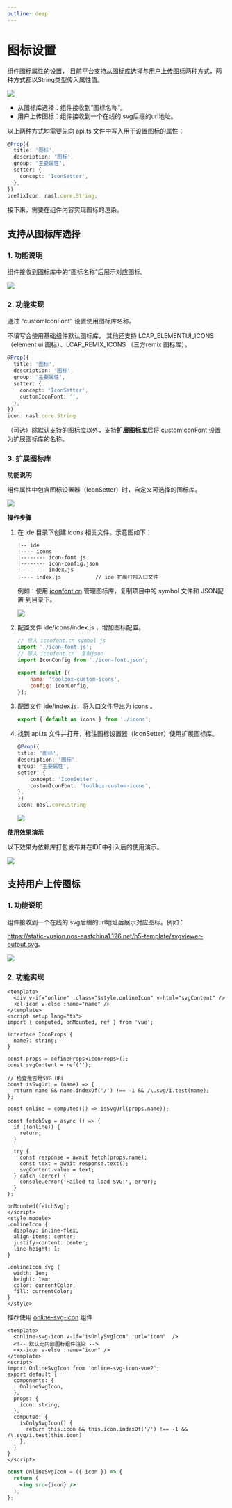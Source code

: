 ```yaml
---
outline: deep
---
```


<script setup>
import { VTCodeGroup, VTCodeGroupTab } from '../../../.vitepress/components'
</script>

# 图标设置

组件图标属性的设置， 目前平台支持[从图标库选择](#支持从图标库选择)与[用户上传图标](#支持用户上传图标)两种方式，两种方式都以String类型传入属性值。

<img src="../../../images/tubiaoshezhi_202411211034_1.png" class="imgStyle" style="" />

- 从图标库选择：组件接收到“图标名称“。
- 用户上传图标：组件接收到一个在线的.svg后缀的url地址。

以上两种方式均需要先向 api.ts 文件中写入用于设置图标的属性：

```typescript
@Prop({
  title: '图标',
  description: '图标',
  group: '主要属性',
  setter: {
    concept: 'IconSetter',
  },
})
prefixIcon: nasl.core.String;
```

接下来，需要在组件内容实现图标的渲染。

## 支持从图标库选择

### 1. 功能说明

组件接收到图标库中的“图标名称”后展示对应图标。

<img src="../../../images/tubiaoshezhi_202411211034_2.png" class="imgStyle" style="" />

### 2. 功能实现

通过 “customIconFont” 设置使用图标库名称。

不填写会使用基础组件默认图标库， 其他还支持 LCAP\_ELEMENTUI\_ICONS （element ui 图标）、LCAP\_REMIX\_ICONS （三方remix 图标库）。

```typescript
@Prop({
  title: '图标',
  description: '图标',
  group: '主要属性',
  setter: {
    concept: 'IconSetter',
    customIconFont: '', 
  },
})
icon: nasl.core.String
```

（可选）除默认支持的图标库以外，支持**扩展图标库**后将 customIconFont 设置为扩展图标库的名称。

### 3. 扩展图标库

**功能说明**

组件属性中包含图标设置器（IconSetter）时，自定义可选择的图标库。

<img src="../../../images/tubiaoshezhi_202411211034_3.png" class="imgStyle" style="" />

**操作步骤**

1.  在 ide 目录下创建 icons 相关文件。示意图如下：
    ```
    |-- ide
    |---- icons
    |-------- icon-font.js
    |-------- icon-config.json
    |-------- index.js
    |---- index.js           // ide 扩展打包入口文件
    ```

    例如：使用 [iconfont.cn](http://iconfont.cn/) 管理图标库，复制项目中的 symbol 文件和 JSON配置 到目录下。

    <img src="../../../images/tubiaoshezhi_202411211034_4.png" class="imgStyle" style="" />

1.  配置文件 ide/icons/index.js ，增加图标配置。

    ```javascript
    // 导入 iconfont.cn symbol js
    import './icon-font.js';
    // 导入 iconfont.cn  复制json
    import IconConfig from './icon-font.json';

    export default [{
        name: 'toolbox-custom-icons',
        config: IconConfig,
    }];
    ```

1.  配置文件 ide/index.js，将入口文件导出为 icons 。

    ```javascript
    export { default as icons } from './icons';
    ```

1.  找到 api.ts 文件并打开，标注图标设置器（IconSetter）使用扩展图标库。

    ```typescript
    @Prop({
    title: '图标',
    description: '图标',
    group: '主要属性',
    setter: {
        concept: 'IconSetter',
        customIconFont: 'toolbox-custom-icons', 
    },
    })
    icon: nasl.core.String
    ```

    <img src="../../../images/tubiaoshezhi_202411211034_5.png" class="imgStyle" style="" />

**使用效果演示**

以下效果为依赖库打包发布并在IDE中引入后的使用演示。

<img src="../../../images/tubiaoshezhi_202411211034_6.gif" class="imgStyle" style="" />

## 支持用户上传图标

### 1. 功能说明

组件接收到一个在线的.svg后缀的url地址后展示对应图标。例如：

<https://static-vusion.nos-eastchina1.126.net/h5-template/svgviewer-output.svg>。

<img src="../../../images/tubiaoshezhi_202411211034_7.png" class="imgStyle" style="" />

### 2. 功能实现


<VTCodeGroup>
  <VTCodeGroupTab label="Vue3">
    
  ```vue
  <template>
    <div v-if="online" :class="$style.onlineIcon" v-html="svgContent" />
    <el-icon v-else :name="name" />
  </template>
  <script setup lang="ts">
  import { computed, onMounted, ref } from 'vue';

  interface IconProps {
    name?: string;
  }

  const props = defineProps<IconProps>();
  const svgContent = ref('');

  // 检查是否是SVG URL
  const isSvgUrl = (name) => {
    return name && name.indexOf('/') !== -1 && /\.svg/i.test(name);
  };

  const online = computed(() => isSvgUrl(props.name));

  const fetchSvg = async () => {
    if (!online)) {
      return;
    }

    try {
      const response = await fetch(props.name);
      const text = await response.text();
      svgContent.value = text;
    } catch (error) {
      console.error('Failed to load SVG:', error);
    }
  };

  onMounted(fetchSvg);
  </script>
  <style module>
  .onlineIcon {
    display: inline-flex;
    align-items: center;
    justify-content: center;
    line-height: 1;
  }

  .onlineIcon svg {
    width: 1em;
    height: 1em;
    color: currentColor;
    fill: currentColor;
  }
  </style>
  ```
  
  </VTCodeGroupTab>
  <VTCodeGroupTab label="Vue2">

  推荐使用 [online-svg-icon](https://github.com/qingniao99/online-svg-icon-vue2/blob/main/src/index.vue) 组件
  ```vue
  <template>
    <online-svg-icon v-if="isOnlySvgIcon" :url="icon"  />
    <!-- 默认走内部图标组件渲染 --> 
    <xx-icon v-else :name="icon" />
  </template>
  <script>
  import OnlineSvgIcon from 'online-svg-icon-vue2';
  export default {
    components: {
      OnlineSvgIcon,
    },
    props: {
      icon: string,
    },
    computed: {
      isOnlySvgIcon() {
        return this.icon && this.icon.indexOf('/') !== -1 && /\.svg/i.test(this.icon)
      },
    }
  }
  </script>
  ```

  </VTCodeGroupTab>
  <VTCodeGroupTab label="React">

  ```jsx
  const OnlineSvgIcon = ({ icon }) => {
    return (
      <img src={icon} />
    );
  };
  ```

  </VTCodeGroupTab>
</VTCodeGroup>
